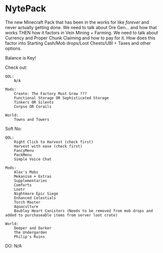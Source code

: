 # NytePack
The new Minecraft Pack that has been in the works for like *forever* and never actually getting done.
We need to talk about Ore Gen... and how that works THEN how it factors in Vein Mining + Farming. 
We need to talk about Currency and Proper Chunk Claiming and how to pay for it. How does this factor into Starting Cash/Mob drops/Loot Chests/UBI + Taxes and other options.

Balance is Key!

Check out:
    
    QOL:
        N/A

    Mods:
        Create: The Factory Must Grow ???
        Functional Storage OR Sophisticated Storage
        Tinkers OR Silents
        Corpse OR Corails
    
    World:
        Towns and Towers

Soft No:
    
    QOL:
        Right Click to Harvest (check first)
        Harvest with ease (check first)
        FancyMenu
        PackMenu
        Simple Voice Chat

    Mods:
        Alex's Mobs
        Mekanism + Extras
        Supplementaries
        Comforts
        Lootr
        Nightmare Epic Siege
        Enhanced Celestials
        Torch Master
        Aquaculture
        Baubley Heart Canisters (Needs to be removed from mob drops and added to purchaseable items from server loot crate)

    World:
        Deeper and Darker
        The Undergarden
        Philip's Ruins

DO:
    N/A